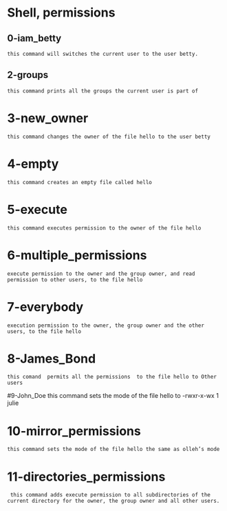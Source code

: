 # Shell, permissions
## 0-iam_betty
	this command will switches the current user to the user betty.
## 2-groups
	this command prints all the groups the current user is part of
# 3-new_owner
	this command changes the owner of the file hello to the user betty
# 4-empty
	this command creates an empty file called hello
# 5-execute
	this command executes permission to the owner of the file hello
# 6-multiple_permissions
	execute permission to the owner and the group owner, and read permission to other users, to the file hello
# 7-everybody
	execution permission to the owner, the group owner and the other users, to the file hello
# 8-James_Bond
	this comand  permits all the permissions  to the file hello to Other users
#9-John_Doe
	this command sets the mode of the file hello to  -rwxr-x-wx 1 julie
# 10-mirror_permissions
	this command sets the mode of the file hello the same as olleh’s mode
# 11-directories_permissions
	 this command adds execute permission to all subdirectories of the current directory for the owner, the group owner and all other users.
